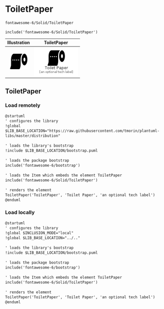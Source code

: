 # ToiletPaper


```text
fontawesome-6/Solid/ToiletPaper
```

```text
include('fontawesome-6/Solid/ToiletPaper')
```



| Illustration | ToiletPaper |
| :---: | :---: |
| ![illustration for Illustration](../../fontawesome-6/Solid/ToiletPaper.png) | ![illustration for ToiletPaper](../../fontawesome-6/Solid/ToiletPaper.Local.png) |




## ToiletPaper

### Load remotely
```plantuml
@startuml
' configures the library
!global $LIB_BASE_LOCATION="https://raw.githubusercontent.com/tmorin/plantuml-libs/master/distribution"

' loads the library's bootstrap
!include $LIB_BASE_LOCATION/bootstrap.puml

' loads the package bootstrap
include('fontawesome-6/bootstrap')

' loads the Item which embeds the element ToiletPaper
include('fontawesome-6/Solid/ToiletPaper')

' renders the element
ToiletPaper('ToiletPaper', 'Toilet Paper', 'an optional tech label')
@enduml
```

### Load locally
```plantuml
@startuml
' configures the library
!global $INCLUSION_MODE="local"
!global $LIB_BASE_LOCATION="../.."

' loads the library's bootstrap
!include $LIB_BASE_LOCATION/bootstrap.puml

' loads the package bootstrap
include('fontawesome-6/bootstrap')

' loads the Item which embeds the element ToiletPaper
include('fontawesome-6/Solid/ToiletPaper')

' renders the element
ToiletPaper('ToiletPaper', 'Toilet Paper', 'an optional tech label')
@enduml
```

